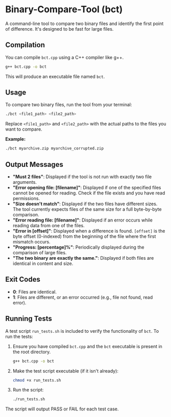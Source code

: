 # Binary-Compare-Tool (bct)

A command-line tool to compare two binary files and identify the first point of difference. It's designed to be fast for large files.

## Compilation

You can compile `bct.cpp` using a C++ compiler like g++.

```bash
g++ bct.cpp -o bct
```
This will produce an executable file named `bct`.

## Usage

To compare two binary files, run the tool from your terminal:

```bash
./bct <file1_path> <file2_path>
```

Replace `<file1_path>` and `<file2_path>` with the actual paths to the files you want to compare.

**Example:**

```bash
./bct myarchive.zip myarchive_corrupted.zip
```

## Output Messages

*   **"Must 2 files"**: Displayed if the tool is not run with exactly two file arguments.
*   **"Error opening file: [filename]"**: Displayed if one of the specified files cannot be opened for reading. Check if the file exists and you have read permissions.
*   **"Size doesn't match"**: Displayed if the two files have different sizes. The tool currently expects files of the same size for a full byte-by-byte comparison.
*   **"Error reading file: [filename]"**: Displayed if an error occurs while reading data from one of the files.
*   **"Error in [offset]"**: Displayed when a difference is found. `[offset]` is the byte offset (0-indexed) from the beginning of the file where the first mismatch occurs.
*   **"Progress: [percentage]%"**: Periodically displayed during the comparison of large files.
*   **"The two binary are exactly the same."**: Displayed if both files are identical in content and size.

## Exit Codes

*   **0**: Files are identical.
*   **1**: Files are different, or an error occurred (e.g., file not found, read error).

## Running Tests

A test script `run_tests.sh` is included to verify the functionality of `bct`.
To run the tests:

1.  Ensure you have compiled `bct.cpp` and the `bct` executable is present in the root directory.
    ```bash
    g++ bct.cpp -o bct
    ```
2.  Make the test script executable (if it isn't already):
    ```bash
    chmod +x run_tests.sh
    ```
3.  Run the script:
    ```bash
    ./run_tests.sh
    ```
The script will output PASS or FAIL for each test case.
